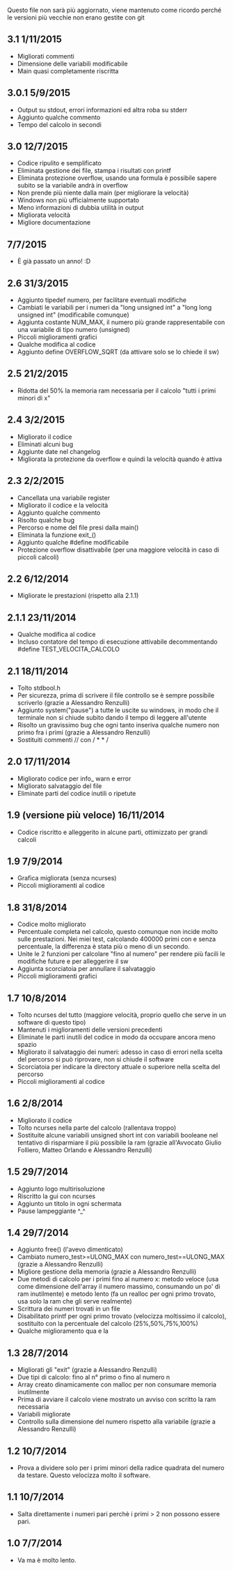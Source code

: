 Questo file non sarà più aggiornato, viene mantenuto come ricordo perché le versioni 
più vecchie non erano gestite con git

3.1 1/11/2015
-------------
 - Migliorati commenti
 - Dimensione delle variabili modificabile
 - Main quasi completamente riscritta

3.0.1 5/9/2015
--------------
 - Output su stdout, errori informazioni ed altra roba su stderr
 - Aggiunto qualche commento
 - Tempo del calcolo in secondi

3.0 12/7/2015
-------------
 - Codice ripulito e semplificato
 - Eliminata gestione dei file, stampa i risultati con printf
 - Eliminata protezione overflow, usando una formula è possibile sapere subito se la variabile andrà in overflow
 - Non prende più niente dalla main (per migliorare la velocità)
 - Windows non più ufficialmente supportato
 - Meno informazioni di dubbia utilità in output
 - Migliorata velocità
 - Migliore documentazione

7/7/2015
--------
 - È già passato un anno! :D

2.6 31/3/2015
-------------
 - Aggiunto tipedef numero, per facilitare eventuali modifiche
 - Cambiati le variabili per i numeri da "long unsigned int" a "long long unsigned int" (modificabile comunque)
 - Aggiunta costante NUM_MAX, il numero più grande rappresentabile con una variabile di tipo numero (unsigned)
 - Piccoli miglioramenti grafici
 - Qualche modifica al codice
 - Aggiunto define OVERFLOW_SQRT (da attivare solo se lo chiede il sw)

2.5 21/2/2015
-------------
 - Ridotta del 50% la memoria ram necessaria per il calcolo "tutti i primi minori di x"

2.4 3/2/2015
------------
 - Migliorato il codice
 - Eliminati alcuni bug
 - Aggiunte date nel changelog
 - Migliorata la protezione da overflow e quindi la velocità quando è attiva

2.3 2/2/2015
------------
 - Cancellata una variabile register
 - Migliorato il codice e la velocità
 - Aggiunto qualche commento
 - Risolto qualche bug
 - Percorso e nome del file presi dalla main()
 - Eliminata la funzione exit_()
 - Aggiunto qualche #define modificabile
 - Protezione overflow disattivabile (per una maggiore velocità in caso di piccoli calcoli)

2.2 6/12/2014
-------------
 - Migliorate le prestazioni (rispetto alla 2.1.1)

2.1.1 23/11/2014
--------------------------------------
 - Qualche modifica al codice
 - Incluso contatore del tempo di esecuzione attivabile decommentando #define TEST_VELOCITA_CALCOLO

2.1 18/11/2014
------------------------------------
 - Tolto stdbool.h
 - Per sicurezza, prima di scrivere il file controllo se è sempre possibile scriverlo (grazie a Alessandro Renzulli)
 - Aggiunto system("pause") a tutte le uscite su windows, in modo che il terminale non si chiude subito dando il tempo di leggere all'utente
 - Risolto un gravissimo bug che ogni tanto inseriva qualche numero non primo fra i primi (grazie a Alessandro Renzulli)
 - Sostituiti commenti // con / * * /

2.0 17/11/2014
------------------------------------
 - Migliorato codice per info_ warn e error
 - Migliorato salvataggio del file
 - Eliminate parti del codice inutili o ripetute

1.9 (versione più veloce) 16/11/2014
------------------------------------
 - Codice riscritto e alleggerito in alcune parti, ottimizzato per grandi calcoli

1.9 7/9/2014
------------
 - Grafica migliorata (senza ncurses)
 - Piccoli miglioramenti al codice

1.8 31/8/2014
-------------
 - Codice molto migliorato
 - Percentuale completa nel calcolo, questo comunque non incide molto sulle prestazioni. Nei miei test, calcolando 400000 primi con e senza percentuale, la differenza è stata più o meno di un secondo.
 - Unite le 2 funzioni per calcolare "fino al numero" per rendere più facili le modifiche future e per alleggerire il sw
 - Aggiunta scorciatoia per annullare il salvataggio
 - Piccoli miglioramenti grafici

1.7 10/8/2014
-------------
 - Tolto ncurses del tutto (maggiore velocità, proprio quello che serve in un software di questo tipo)
 - Mantenuti i miglioramenti delle versioni precedenti
 - Eliminate le parti inutili del codice in modo da occupare ancora meno spazio
 - Migliorato il salvataggio dei numeri: adesso in caso di errori nella scelta del percorso si può riprovare, non si chiude il software
 - Scorciatoia per indicare la directory attuale o superiore nella scelta del percorso
 - Piccoli miglioramenti al codice

1.6 2/8/2014
------------
 - Migliorato il codice
 - Tolto ncurses nella parte del calcolo (rallentava troppo)
 - Sostituite alcune variabili unsigned short int con variabili booleane nel tentativo di risparmiare il più possibile la ram (grazie all'Avvocato Giulio Folliero, Matteo Orlando e Alessandro Renzulli)

1.5 29/7/2014
-------------
 - Aggiunto logo multirisoluzione
 - Riscritto la gui con ncurses
 - Aggiunto un titolo in ogni schermata
 - Pause lampeggiante ^_^

1.4 29/7/2014
-------------
 - Aggiunto free() (l'avevo dimenticato)
 - Cambiato numero_test>=ULONG_MAX con numero_test==ULONG_MAX (grazie a Alessandro Renzulli)
 - Migliore gestione della memoria (grazie a Alessandro Renzulli)
 - Due metodi di calcolo per i primi fino al numero x: metodo veloce (usa come dimensione dell'array il numero massimo, consumando un po' di ram inutilmente) e metodo lento (fa un realloc per ogni primo trovato, usa solo la ram che gli serve realmente)
 - Scrittura dei numeri trovati in un file
 - Disabilitato printf per ogni primo trovato (velocizza moltissimo il calcolo), sostituito con la percentuale del calcolo (25%,50%,75%,100%)
 - Qualche miglioramento qua e la

1.3 28/7/2014
-------------
 - Migliorati gli "exit" (grazie a Alessandro Renzulli)
 - Due tipi di calcolo: fino al n° primo o fino al numero n
 - Array creato dinamicamente con malloc per non consumare memoria inutilmente
 - Prima di avviare il calcolo viene mostrato un avviso con scritto la ram necessaria
 - Variabili migliorate
 - Controllo sulla dimensione del numero rispetto alla variabile (grazie a Alessandro Renzulli)

1.2 10/7/2014
-------------
 - Prova a dividere solo per i primi minori della radice quadrata del numero da testare. Questo velocizza molto il software.

1.1 10/7/2014
-------------
 - Salta direttamente i numeri pari perchè i primi > 2 non possono essere pari.

1.0 7/7/2014
------------
 - Va ma è molto lento.


